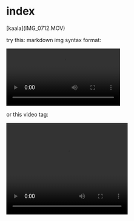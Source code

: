 <h1>index</h1>
[kaala](IMG_0712.MOV)  

try this:  markdown img syntax format:  

![kaala](IMG_0712.MOV)

or this video tag:  

<video width="320" height="240" controls>
  <source src="IMG_0712.MOV" type="video/mp4">

Your browser does not support the video tag.
</video>